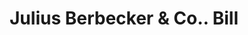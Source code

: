 ---
doi: 10.7916/D8B57WVG
date_other: '1890'
date_other_textual: 1890-1899
form: printed ephemera
genre:
- Invoices
name:
- Julius Berbecker & Co.
object_in_context_url: https://biggert.cul.columbia.edu/items/view/ave_biggert_01038
subject_hierarchical_geographic:
- New York, New York, United States
subject_name:
- Julius Berbecker & Co.
title: Julius Berbecker & Co.. Bill
sort_title: Julius Berbecker & Co.. Bill
call_number: ave_biggert_01038
coordinates:
- 40.71277777777778,-74.00583333333333
pid: ave_biggert_01038
identifiers: ave_biggert_01038
thumbnail: https://derivativo-3.library.columbia.edu/iiif/2/ldpd:344276/full/!256,256/0/native.jpg
permalink: "/biggert/ave_biggert_01038/"
layout: iiif-image-page
---